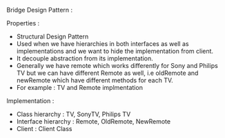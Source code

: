 Bridge Design Pattern :

Properties :

- Structural Design Pattern
- Used when we have hierarchies in both interfaces as well as implementations and we want to hide the implementation from client.
- It decouple abstraction from its implementation.
- Generally we have remote which works differently for Sony and Philips TV but we can have different Remote as well, i.e oldRemote and newRemote which have different methods for each TV. 
- For example : TV and Remote implmentation

Implementation :

- Class hierarchy : TV, SonyTV, Philips TV
- Interface hierarchy : Remote, OldRemote, NewRemote
- Client : Client Class

